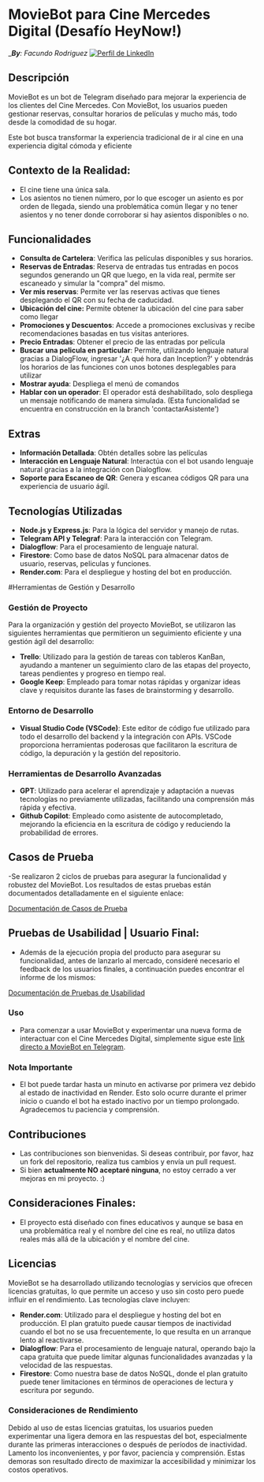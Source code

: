 # MovieBot para Cine Mercedes Digital (Desafío HeyNow!)
__**By**: Facundo Rodriguez_
[![Perfil de LinkedIn](https://img.shields.io/badge/LinkedIn-Perfil-blue)](https://www.linkedin.com/in/facurg/)


## Descripción
MovieBot es un bot de Telegram diseñado para mejorar la experiencia de los clientes del Cine Mercedes. 
Con MovieBot, los usuarios pueden gestionar reservas, consultar horarios de películas y mucho más, todo desde la comodidad de su hogar. 

Este bot busca transformar la experiencia tradicional de ir al cine en una experiencia digital cómoda y eficiente

## Contexto de la Realidad:
- El cine tiene una única sala.
- Los asientos no tienen número, por lo que escoger un asiento es por orden de llegada, siendo una problemática común llegar y no tener asientos y no tener donde corroborar si hay asientos disponibles o no.

## Funcionalidades
- **Consulta de Cartelera**: Verifica las películas disponibles y sus horarios.
- **Reservas de Entradas**: Reserva de entradas tus entradas en pocos segundos generando un QR que luego, en la vida real, permite ser escaneado y simular la "compra" del mismo.
- **Ver mis reservas**: Permite ver las reservas activas que tienes desplegando el QR con su fecha de caducidad.
- **Ubicación del cine:** Permite obtener la ubicación del cine para saber como llegar
- **Promociones y Descuentos**: Accede a promociones exclusivas y recibe recomendaciones basadas en tus visitas anteriores.
- **Precio Entradas**: Obtener el precio de las entradas por película
- **Buscar una pelicula en particular**: Permite, utilizando lenguaje natural gracias a DialogFlow, ingresar '¿A qué hora dan Inception?' y obtendrás los horarios de las funciones con unos botones desplegables para utilizar
- **Mostrar ayuda**: Despliega el menú de comandos
- **Hablar con un operador**: El operador está deshabilitado, solo despliega un mensaje notificando de manera simulada. (Esta funcionalidad se encuentra en construcción en la branch 'contactarAsistente')

## Extras
- **Información Detallada**: Obtén detalles sobre las películas
- **Interacción en Lenguaje Natural**: Interactúa con el bot usando lenguaje natural gracias a la integración con Dialogflow.
- **Soporte para Escaneo de QR**: Genera y escanea códigos QR para una experiencia de usuario ágil.

## Tecnologías Utilizadas
- **Node.js y Express.js**: Para la lógica del servidor y manejo de rutas.
- **Telegram API y Telegraf**: Para la interacción con Telegram.
- **Dialogflow**: Para el procesamiento de lenguaje natural.
- **Firestore**: Como base de datos NoSQL para almacenar datos de usuario, reservas, peliculas y funciones.
- **Render.com**: Para el despliegue y hosting del bot en producción.

#Herramientas de Gestión y Desarrollo

### Gestión de Proyecto
Para la organización y gestión del proyecto MovieBot, se utilizaron las siguientes herramientas que permitieron un seguimiento eficiente y una gestión ágil del desarrollo:

- **Trello**: Utilizado para la gestión de tareas con tableros KanBan, ayudando a mantener un seguimiento claro de las etapas del proyecto, tareas pendientes y progreso en tiempo real.
- **Google Keep**: Empleado para tomar notas rápidas y organizar ideas clave y requisitos durante las fases de brainstorming y desarrollo.

### Entorno de Desarrollo
- **Visual Studio Code (VSCode)**: Este editor de código fue utilizado para todo el desarrollo del backend y la integración con APIs. VSCode proporciona herramientas poderosas que facilitaron la escritura de código, la depuración y la gestión del repositorio.

### Herramientas de Desarrollo Avanzadas
- **GPT**: Utilizado para acelerar el aprendizaje y adaptación a nuevas tecnologías no previamente utilizadas, facilitando una comprensión más rápida y efectiva.
- **Github Copilot**: Empleado como asistente de autocompletado, mejorando la eficiencia en la escritura de código y reduciendo la probabilidad de errores.

## Casos de Prueba

-Se realizaron 2 ciclos de pruebas para asegurar la funcionalidad y robustez del MovieBot. 
Los resultados de estas pruebas están documentados detalladamente en el siguiente enlace:

[Documentación de Casos de Prueba](https://docs.google.com/spreadsheets/d/1HAoWx55wt1t7ylIFgOSmdqvVD9SxegrEJlWSc_UjgoE/edit?usp=sharing)

## Pruebas de Usabilidad | Usuario Final: 
- Además de la ejecución propia del producto para asegurar su funcionalidad, antes de lanzarlo al mercado, consideré necesario el feedback de los usuarios finales, a continuación puedes encontrar el informe de los mismos:

[Documentación de Pruebas de Usabilidad](InsertLink)

### Uso
- Para comenzar a usar MovieBot y experimentar una nueva forma de interactuar con el Cine Mercedes Digital, simplemente sigue este [link directo a MovieBot en Telegram](https://t.me/PruebitaDeBot).

### Nota Importante
- El bot puede tardar hasta un minuto en activarse por primera vez debido al estado de inactividad en Render. Esto solo ocurre durante el primer inicio o cuando el bot ha estado inactivo por un tiempo prolongado. Agradecemos tu paciencia y comprensión.

## Contribuciones
- Las contribuciones son bienvenidas. Si deseas contribuir, por favor, haz un fork del repositorio, realiza tus cambios y envía un pull request.
- Si bien **actualmente NO aceptaré ninguna**, no estoy cerrado a ver mejoras en mi proyecto. :)

## Consideraciones Finales:

- El proyecto está diseñado con fines educativos y aunque se basa en una problemática real y el nombre del cine es real, no utiliza datos reales más allá de la ubicación y el nombre del cine.

## Licencias

MovieBot se ha desarrollado utilizando tecnologías y servicios que ofrecen licencias gratuitas, lo que permite un acceso y uso sin costo pero puede influir en el rendimiento. Las tecnologías clave incluyen:

- **Render.com**: Utilizado para el despliegue y hosting del bot en producción. El plan gratuito puede causar tiempos de inactividad cuando el bot no se usa frecuentemente, lo que resulta en un arranque lento al reactivarse.
- **Dialogflow**: Para el procesamiento de lenguaje natural, operando bajo la capa gratuita que puede limitar algunas funcionalidades avanzadas y la velocidad de las respuestas.
- **Firestore**: Como nuestra base de datos NoSQL, donde el plan gratuito puede tener limitaciones en términos de operaciones de lectura y escritura por segundo.

### Consideraciones de Rendimiento
Debido al uso de estas licencias gratuitas, los usuarios pueden experimentar una ligera demora en las respuestas del bot, especialmente durante las primeras interacciones o después de períodos de inactividad. 
Lamento los inconvenientes, y por favor, paciencia y comprensión. Estas demoras son resultado directo de maximizar la accesibilidad y minimizar los costos operativos.

